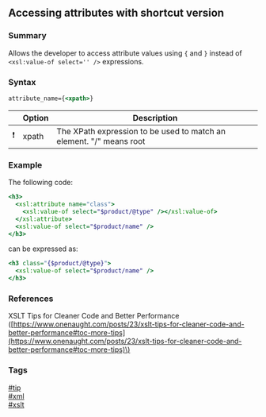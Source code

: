 ## Accessing attributes with shortcut version

### Summary
Allows the developer to access attribute values using `{` and `}` instead of `<xsl:value-of select='' />` expressions.

### Syntax
```xslt
attribute_name={<xpath>}
```

|               | Option  | Description                                                         |
| :-----------: | ------- | ------------------------------------------------------------------- |
| :exclamation: | xpath   | The XPath expression to be used to match an element. "/" means root |

### Example
The following code:

```xslt
<h3>
  <xsl:attribute name="class">
    <xsl:value-of select="$product/@type" /></xsl:value-of>
  </xsl:attribute>
  <xsl:value-of select="$product/name" />
</h3>
```

can be expressed as:

```xslt
<h3 class="{$product/@type}">
  <xsl:value-of select="$product/name" />
</h3>
```

### References
XSLT Tips for Cleaner Code and Better Performance \([https://www.onenaught.com/posts/23/xslt-tips-for-cleaner-code-and-better-performance#toc-more-tips](https://www.onenaught.com/posts/23/xslt-tips-for-cleaner-code-and-better-performance#toc-more-tips)\)

### Tags
[#tip](../../tips.md)  
[#xml](../xml.md)   
[#xslt](xslt.md)